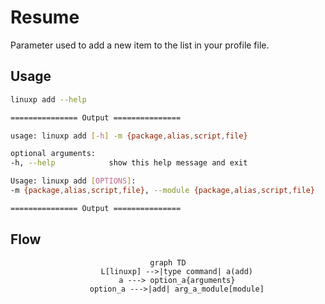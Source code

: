 # Resume

Parameter used to add a new item to the list in your profile file.

## Usage

```bash
linuxp add --help

=============== Output ===============

usage: linuxp add [-h] -m {package,alias,script,file}

optional arguments:
-h, --help            show this help message and exit

Usage: linuxp add [OPTIONS]:
-m {package,alias,script,file}, --module {package,alias,script,file}

=============== Output ===============
```

## Flow

<center>

``` mermaid
graph TD
    L[linuxp] -->|type command| a(add)
    a ---> option_a{arguments}
    option_a --->|add| arg_a_module[module]
```

</center>